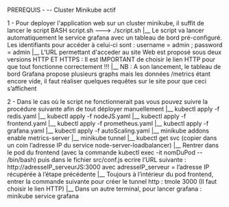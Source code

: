 PREREQUIS -
-- Cluster Minikube actif

1 - Pour deployer l'application web sur un cluster minikube, il suffit de lancer le script BASH script.sh ---> ./script.sh
|__ Le script va lancer automatiquement le service grafana avec un tableau de bord pré-configuré. Les identifiants pour accéder à celui-ci sont : username = admin ; password = admin
|__ L'URL permettant d'acceder au site Web est proposé sous deux versions HTTP ET HTTPS : Il est IMPORTANT de choisir le lien HTTP pour que tout fonctionne correctement !!!
|__ NB : A son lancement, le tableau de bord Grafana propose plusieurs graphs mais les données /metrics étant encore vide, il faut réaliser quelques requêtes sur le site pour que ceci s’affichent

 2 - Dans le cas où le script ne fonctionnerait pas vous pouvez suivre la procédure suivante afin de tout déployer manuellement
 |__ kubectl apply -f redis.yaml
 |__ kubectl apply -f nodeJS.yaml
 |__ kubectl apply -f frontend.yaml
 |__ kubectl apply -f prometheus.yaml
 |__ kubectl apply -f grafana.yaml
 |__ kubectl apply -f autoScaling.yaml
 |__ minikube addons enable metrics-server
 |__ minikube tunnel
 |__ kubectl get svc (copier dans un coin l’adresse IP du service node-server-loadbalancer) 
 |__ Rentrer dans le pod du frontend (avec la commande kubectl exec -it nomDuPod -- /bin/bash) puis dans le fichier src/conf.js ecrire l’URL suivante : http://adresseIP_serveurJS:3000 avec adresseIP_serveur = l’adresse IP récupérée à l’étape précédente
 |__ Toujours à l’intérieur du pod frontend, entrer la commande suivante pour créer le tunnel http : tmole 3000 (Il faut choisir le lien HTTP)
 |__ Dans un autre terminal, pour lancer grafana : minikube service grafana


